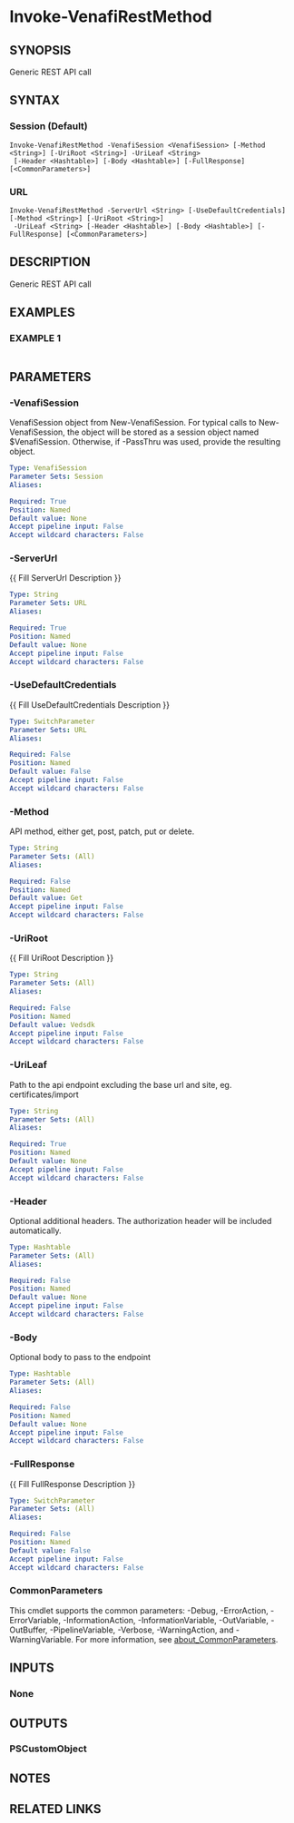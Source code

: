 # Invoke-VenafiRestMethod

## SYNOPSIS
Generic REST API call

## SYNTAX

### Session (Default)
```
Invoke-VenafiRestMethod -VenafiSession <VenafiSession> [-Method <String>] [-UriRoot <String>] -UriLeaf <String>
 [-Header <Hashtable>] [-Body <Hashtable>] [-FullResponse] [<CommonParameters>]
```

### URL
```
Invoke-VenafiRestMethod -ServerUrl <String> [-UseDefaultCredentials] [-Method <String>] [-UriRoot <String>]
 -UriLeaf <String> [-Header <Hashtable>] [-Body <Hashtable>] [-FullResponse] [<CommonParameters>]
```

## DESCRIPTION
Generic REST API call

## EXAMPLES

### EXAMPLE 1
```

```

## PARAMETERS

### -VenafiSession
VenafiSession object from New-VenafiSession.
For typical calls to New-VenafiSession, the object will be stored as a session object named $VenafiSession.
Otherwise, if -PassThru was used, provide the resulting object.

```yaml
Type: VenafiSession
Parameter Sets: Session
Aliases:

Required: True
Position: Named
Default value: None
Accept pipeline input: False
Accept wildcard characters: False
```

### -ServerUrl
{{ Fill ServerUrl Description }}

```yaml
Type: String
Parameter Sets: URL
Aliases:

Required: True
Position: Named
Default value: None
Accept pipeline input: False
Accept wildcard characters: False
```

### -UseDefaultCredentials
{{ Fill UseDefaultCredentials Description }}

```yaml
Type: SwitchParameter
Parameter Sets: URL
Aliases:

Required: False
Position: Named
Default value: False
Accept pipeline input: False
Accept wildcard characters: False
```

### -Method
API method, either get, post, patch, put or delete.

```yaml
Type: String
Parameter Sets: (All)
Aliases:

Required: False
Position: Named
Default value: Get
Accept pipeline input: False
Accept wildcard characters: False
```

### -UriRoot
{{ Fill UriRoot Description }}

```yaml
Type: String
Parameter Sets: (All)
Aliases:

Required: False
Position: Named
Default value: Vedsdk
Accept pipeline input: False
Accept wildcard characters: False
```

### -UriLeaf
Path to the api endpoint excluding the base url and site, eg.
certificates/import

```yaml
Type: String
Parameter Sets: (All)
Aliases:

Required: True
Position: Named
Default value: None
Accept pipeline input: False
Accept wildcard characters: False
```

### -Header
Optional additional headers. 
The authorization header will be included automatically.

```yaml
Type: Hashtable
Parameter Sets: (All)
Aliases:

Required: False
Position: Named
Default value: None
Accept pipeline input: False
Accept wildcard characters: False
```

### -Body
Optional body to pass to the endpoint

```yaml
Type: Hashtable
Parameter Sets: (All)
Aliases:

Required: False
Position: Named
Default value: None
Accept pipeline input: False
Accept wildcard characters: False
```

### -FullResponse
{{ Fill FullResponse Description }}

```yaml
Type: SwitchParameter
Parameter Sets: (All)
Aliases:

Required: False
Position: Named
Default value: False
Accept pipeline input: False
Accept wildcard characters: False
```

### CommonParameters
This cmdlet supports the common parameters: -Debug, -ErrorAction, -ErrorVariable, -InformationAction, -InformationVariable, -OutVariable, -OutBuffer, -PipelineVariable, -Verbose, -WarningAction, and -WarningVariable. For more information, see [about_CommonParameters](http://go.microsoft.com/fwlink/?LinkID=113216).

## INPUTS

### None
## OUTPUTS

### PSCustomObject
## NOTES

## RELATED LINKS
